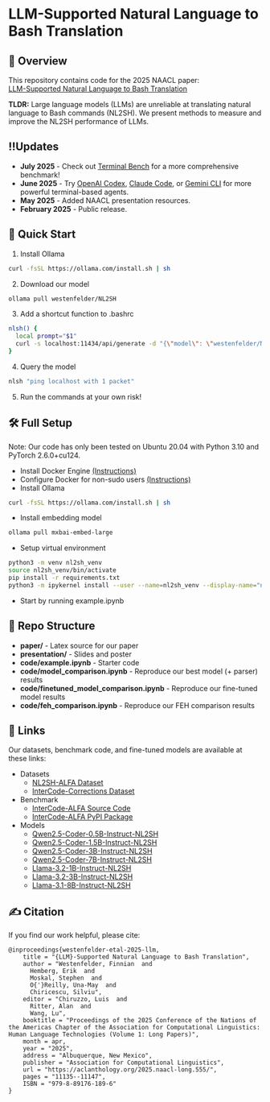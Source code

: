 # LLM-Supported Natural Language to Bash Translation

## 👋 Overview
This repository contains code for the 2025 NAACL paper:  
[LLM-Supported Natural Language to Bash Translation](https://aclanthology.org/2025.naacl-long.555/)  

**TLDR:** Large language models (LLMs) are unreliable at translating natural language to Bash commands (NL2SH). We present methods to measure and improve the NL2SH performance of LLMs.

## ‼️Updates
- **July 2025** - Check out [Terminal Bench](https://github.com/laude-institute/terminal-bench) for a more comprehensive benchmark!
- **June 2025** - Try [OpenAI Codex](https://github.com/openai/codex), [Claude Code](https://github.com/anthropics/claude-code), or [Gemini CLI](https://github.com/google-gemini/gemini-cli) for more powerful terminal-based agents.
- **May 2025** - Added NAACL presentation resources.
- **February 2025** - Public release.

## 🚀 Quick Start
1. Install Ollama
```bash
curl -fsSL https://ollama.com/install.sh | sh
```
2. Download our model
```bash
ollama pull westenfelder/NL2SH
```
3. Add a shortcut function to .bashrc
```bash
nlsh() {
  local prompt="$1"
  curl -s localhost:11434/api/generate -d "{\"model\": \"westenfelder/NL2SH\", \"prompt\": \"$prompt\", \"stream\": false}" | jq -r '.response'
}
```
4. Query the model
```bash
nlsh "ping localhost with 1 packet"
```
5. Run the commands at your own risk!

## 🛠️ Full Setup
Note: Our code has only been tested on Ubuntu 20.04 with Python 3.10 and PyTorch 2.6.0+cu124.

- Install Docker Engine [(Instructions)](https://docs.docker.com/engine/install/)  
- Configure Docker for non-sudo users [(Instructions)](https://docs.docker.com/engine/install/linux-postinstall/) 
- Install Ollama
```bash
curl -fsSL https://ollama.com/install.sh | sh
```
- Install embedding model
```bash
ollama pull mxbai-embed-large
```
- Setup virtual environment
```bash
python3 -m venv nl2sh_venv
source nl2sh_venv/bin/activate
pip install -r requirements.txt
python3 -m ipykernel install --user --name=nl2sh_venv --display-name="nl2sh_venv"
```
- Start by running example.ipynb

## 🌳 Repo Structure
- **paper/** - Latex source for our paper
- **presentation/** - Slides and poster
- **code/example.ipynb** - Starter code
- **code/model_comparison.ipynb** - Reproduce our best model (+ parser) results
- **code/finetuned_model_comparison.ipynb** - Reproduce our fine-tuned model results
- **code/feh_comparison.ipynb** - Reproduce our FEH comparison results

## 🔗 Links
Our datasets, benchmark code, and fine-tuned models are available at these links:
- Datasets
  - [NL2SH-ALFA Dataset](https://huggingface.co/datasets/westenfelder/NL2SH-ALFA)
  - [InterCode-Corrections Dataset](https://huggingface.co/datasets/westenfelder/InterCode-Corrections)
- Benchmark
  - [InterCode-ALFA Source Code](https://github.com/westenfelder/InterCode-ALFA)
  - [InterCode-ALFA PyPI Package](https://pypi.org/project/icalfa/)
- Models
  - [Qwen2.5-Coder-0.5B-Instruct-NL2SH](https://huggingface.co/westenfelder/Qwen2.5-Coder-0.5B-Instruct-NL2SH)
  - [Qwen2.5-Coder-1.5B-Instruct-NL2SH](https://huggingface.co/westenfelder/Qwen2.5-Coder-1.5B-Instruct-NL2SH)
  - [Qwen2.5-Coder-3B-Instruct-NL2SH](https://huggingface.co/westenfelder/Qwen2.5-Coder-3B-Instruct-NL2SH)
  - [Qwen2.5-Coder-7B-Instruct-NL2SH](https://huggingface.co/westenfelder/Qwen2.5-Coder-7B-Instruct-NL2SH)
  - [Llama-3.2-1B-Instruct-NL2SH](https://huggingface.co/westenfelder/Llama-3.2-1B-Instruct-NL2SH)
  - [Llama-3.2-3B-Instruct-NL2SH](https://huggingface.co/westenfelder/Llama-3.2-3B-Instruct-NL2SH)
  - [Llama-3.1-8B-Instruct-NL2SH](https://huggingface.co/westenfelder/Llama-3.1-8B-Instruct-NL2SH)

## ✍️ Citation
If you find our work helpful, please cite:
```
@inproceedings{westenfelder-etal-2025-llm,
    title = "{LLM}-Supported Natural Language to Bash Translation",
    author = "Westenfelder, Finnian  and
      Hemberg, Erik  and
      Moskal, Stephen  and
      O{'}Reilly, Una-May  and
      Chiricescu, Silviu",
    editor = "Chiruzzo, Luis  and
      Ritter, Alan  and
      Wang, Lu",
    booktitle = "Proceedings of the 2025 Conference of the Nations of the Americas Chapter of the Association for Computational Linguistics: Human Language Technologies (Volume 1: Long Papers)",
    month = apr,
    year = "2025",
    address = "Albuquerque, New Mexico",
    publisher = "Association for Computational Linguistics",
    url = "https://aclanthology.org/2025.naacl-long.555/",
    pages = "11135--11147",
    ISBN = "979-8-89176-189-6"
}
```
